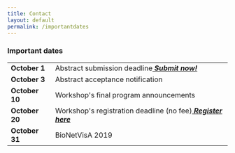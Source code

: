```yaml
---
title: Contact
layout: default
permalink: /importantdates
---
```




### Important dates

<table style="width 100%">
<tr><td><b>October 1</b></td>
  <td>Abstract submission deadline<b><i><font color="#e60000"><a href="https://easychair.org/conferences/?conf=bionetvisa2019"> Submit now!</a></font></i></b></td></tr>
<tr><td><b>October 3</b></td>
  <td>Abstract acceptance notification</td></tr>
<tr><td><b>October 10</b></td>
  <td>Workshop's final program announcements</td></tr>
<tr><td><b>October 20</b></td>
  <td>Workshop's registration deadline (no fee)<b><i><font color="#e6000"><a href="https://docs.google.com/forms/d/e/1FAIpQLSeaN4cxxVxjswgFNVLq27oE80OxklfuRT_2hog3odtIqsmEqQ/viewform"> Register here</a></font></i></b></td></tr>
<tr><td><b>October 31</b></td>
  <td>BioNetVisA 2019</td></tr>
</table>
